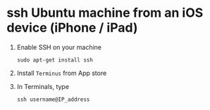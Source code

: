 # ssh Ubuntu machine from an iOS device (iPhone / iPad)

1. Enable SSH on your machine

    ```sudo apt-get install ssh```

2. Install `Terminus` from App store

3. In Terminals, type

    ```ssh username@IP_address```